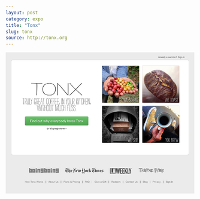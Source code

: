 ```yaml
---
layout: post
category: expo
title: "Tonx"
slug: tonx
source: http://tonx.org
---
```


<img src="/screenshots/tonx.jpg">

